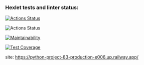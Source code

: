 ### Hexlet tests and linter status:
[![Actions Status](https://github.com/Timo4ey/python-project-83/workflows/hexlet-check/badge.svg)](https://github.com/Timo4ey/python-project-83/actions)

![Actions Status](https://github.com/Timo4ey/python-project-83/actions/workflows/my-checker.yml/badge.svg)

[![Maintainability](https://api.codeclimate.com/v1/badges/6570fc9e3f3cfee9f2b8/maintainability)](https://codeclimate.com/github/Timo4ey/python-project-83/maintainability)

[![Test Coverage](https://api.codeclimate.com/v1/badges/6570fc9e3f3cfee9f2b8/test_coverage)](https://codeclimate.com/github/Timo4ey/python-project-83/test_coverage)

site: https://python-project-83-production-e006.up.railway.app/

